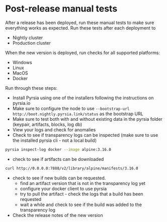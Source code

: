 # Post-release manual tests

After a release has been deployed, run these manual tests to make sure everything works as expected. Run these tests after each deployment to

- Nightly cluster
- Production cluster

When the new version is deployed, run checks for all supported platforms:

- Windows
- Linux
- MacOS
- Docker

Run through these steps:

- Install Pyrsia using one of the installers following the instructions on pyrsia.io
- Make sure to configure the node to use `--bootstrap-url http://boot.nightly.pyrsia.link/status` as the bootstrap URL
- Make sure to test both with and without existing data in the pyrsia folder (keypair, artifacts, blocks, log db)
- View your logs and check for anomalies
- Check to see if transparency logs can be inspected (make sure to use the installed pyrsia cli - not a local build)

```sh
pyrsia inspect-log docker --image alpine:3.16.0
```

- check to see if artifacts can be downloaded

```sh
curl http://0.0.0.0:7888/v2/library/alpine/manifests/3.16.0
```

- check to see if new builds can be requested.
  - find an artifact version that is not in the transparency log yet
  - configure your docker client to use pyrsia
  - try to pull the artifact - check the logs that a build has been requested
  - wait a while and check to see if the build was added to the transparency log
- Check the release notes of the new version
